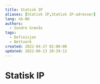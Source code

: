 ```yaml
---
title: Statisk IP
aliases: [Statisk IP,Statisk IP-adresser]
lang: nb-NO
authors:
  - Sondre Grønås
tags:
  - Definisjon
  - Nettverk
created: 2022-04-27 02:00:00
updated: 2022-08-13 20:29:12
---
```

# Statisk IP
